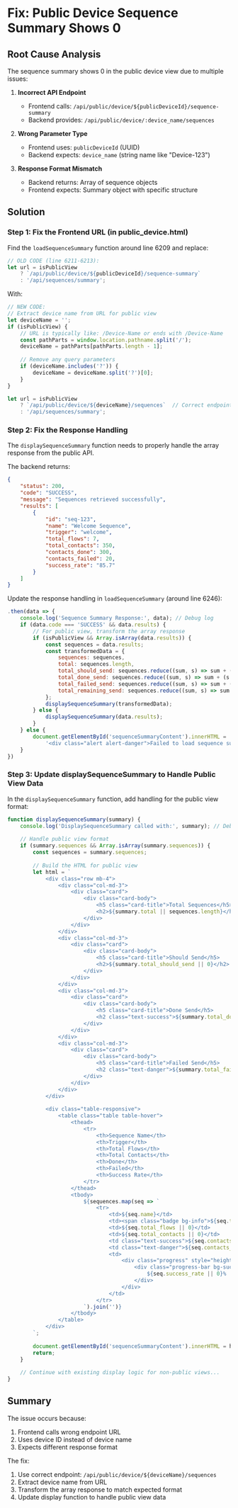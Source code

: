 # Fix: Public Device Sequence Summary Shows 0

## Root Cause Analysis

The sequence summary shows 0 in the public device view due to multiple issues:

1. **Incorrect API Endpoint**
   - Frontend calls: `/api/public/device/${publicDeviceId}/sequence-summary`
   - Backend provides: `/api/public/device/:device_name/sequences`

2. **Wrong Parameter Type**
   - Frontend uses: `publicDeviceId` (UUID)
   - Backend expects: `device_name` (string name like "Device-123")

3. **Response Format Mismatch**
   - Backend returns: Array of sequence objects
   - Frontend expects: Summary object with specific structure

## Solution

### Step 1: Fix the Frontend URL (in public_device.html)

Find the `loadSequenceSummary` function around line 6209 and replace:

```javascript
// OLD CODE (line 6211-6213):
let url = isPublicView
    ? `/api/public/device/${publicDeviceId}/sequence-summary`
    : '/api/sequences/summary';
```

With:

```javascript
// NEW CODE:
// Extract device name from URL for public view
let deviceName = '';
if (isPublicView) {
    // URL is typically like: /Device-Name or ends with /Device-Name
    const pathParts = window.location.pathname.split('/');
    deviceName = pathParts[pathParts.length - 1];
    
    // Remove any query parameters
    if (deviceName.includes('?')) {
        deviceName = deviceName.split('?')[0];
    }
}

let url = isPublicView
    ? `/api/public/device/${deviceName}/sequences`  // Correct endpoint with device name
    : '/api/sequences/summary';
```

### Step 2: Fix the Response Handling

The `displaySequenceSummary` function needs to properly handle the array response from the public API.

The backend returns:
```json
{
    "status": 200,
    "code": "SUCCESS",
    "message": "Sequences retrieved successfully",
    "results": [
        {
            "id": "seq-123",
            "name": "Welcome Sequence",
            "trigger": "welcome",
            "total_flows": 7,
            "total_contacts": 350,
            "contacts_done": 300,
            "contacts_failed": 20,
            "success_rate": "85.7"
        }
    ]
}
```

Update the response handling in `loadSequenceSummary` (around line 6246):

```javascript
.then(data => {
    console.log('Sequence Summary Response:', data); // Debug log
    if (data.code === 'SUCCESS' && data.results) {
        // For public view, transform the array response
        if (isPublicView && Array.isArray(data.results)) {
            const sequences = data.results;
            const transformedData = {
                sequences: sequences,
                total: sequences.length,
                total_should_send: sequences.reduce((sum, s) => sum + (s.total_contacts || 0), 0),
                total_done_send: sequences.reduce((sum, s) => sum + (s.contacts_done || 0), 0),
                total_failed_send: sequences.reduce((sum, s) => sum + (s.contacts_failed || 0), 0),
                total_remaining_send: sequences.reduce((sum, s) => sum + ((s.total_contacts || 0) - (s.contacts_done || 0) - (s.contacts_failed || 0)), 0)
            };
            displaySequenceSummary(transformedData);
        } else {
            displaySequenceSummary(data.results);
        }
    } else {
        document.getElementById('sequenceSummaryContent').innerHTML =
            '<div class="alert alert-danger">Failed to load sequence summary</div>';
    }
})
```

### Step 3: Update displaySequenceSummary to Handle Public View Data

In the `displaySequenceSummary` function, add handling for the public view format:

```javascript
function displaySequenceSummary(summary) {
    console.log('DisplaySequenceSummary called with:', summary); // Debug log
    
    // Handle public view format
    if (summary.sequences && Array.isArray(summary.sequences)) {
        const sequences = summary.sequences;
        
        // Build the HTML for public view
        let html = `
            <div class="row mb-4">
                <div class="col-md-3">
                    <div class="card">
                        <div class="card-body">
                            <h5 class="card-title">Total Sequences</h5>
                            <h2>${summary.total || sequences.length}</h2>
                        </div>
                    </div>
                </div>
                <div class="col-md-3">
                    <div class="card">
                        <div class="card-body">
                            <h5 class="card-title">Should Send</h5>
                            <h2>${summary.total_should_send || 0}</h2>
                        </div>
                    </div>
                </div>
                <div class="col-md-3">
                    <div class="card">
                        <div class="card-body">
                            <h5 class="card-title">Done Send</h5>
                            <h2 class="text-success">${summary.total_done_send || 0}</h2>
                        </div>
                    </div>
                </div>
                <div class="col-md-3">
                    <div class="card">
                        <div class="card-body">
                            <h5 class="card-title">Failed Send</h5>
                            <h2 class="text-danger">${summary.total_failed_send || 0}</h2>
                        </div>
                    </div>
                </div>
            </div>
            
            <div class="table-responsive">
                <table class="table table-hover">
                    <thead>
                        <tr>
                            <th>Sequence Name</th>
                            <th>Trigger</th>
                            <th>Total Flows</th>
                            <th>Total Contacts</th>
                            <th>Done</th>
                            <th>Failed</th>
                            <th>Success Rate</th>
                        </tr>
                    </thead>
                    <tbody>
                        ${sequences.map(seq => `
                            <tr>
                                <td>${seq.name}</td>
                                <td><span class="badge bg-info">${seq.trigger || 'N/A'}</span></td>
                                <td>${seq.total_flows || 0}</td>
                                <td>${seq.total_contacts || 0}</td>
                                <td class="text-success">${seq.contacts_done || 0}</td>
                                <td class="text-danger">${seq.contacts_failed || 0}</td>
                                <td>
                                    <div class="progress" style="height: 20px;">
                                        <div class="progress-bar bg-success" style="width: ${seq.success_rate || 0}%">
                                            ${seq.success_rate || 0}%
                                        </div>
                                    </div>
                                </td>
                            </tr>
                        `).join('')}
                    </tbody>
                </table>
            </div>
        `;
        
        document.getElementById('sequenceSummaryContent').innerHTML = html;
        return;
    }
    
    // Continue with existing display logic for non-public views...
}
```

## Summary

The issue occurs because:
1. Frontend calls wrong endpoint URL
2. Uses device ID instead of device name
3. Expects different response format

The fix:
1. Use correct endpoint: `/api/public/device/${deviceName}/sequences`
2. Extract device name from URL
3. Transform the array response to match expected format
4. Update display function to handle public view data